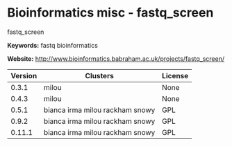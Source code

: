 # Bioinformatics misc - fastq_screen

fastq_screen

**Keywords:** fastq bioinformatics

**Website:** <http://www.bioinformatics.babraham.ac.uk/projects/fastq_screen/>

| Version | Clusters | License |
| ------- | -------- | ------- |
| 0.3.1 | milou | None |
| 0.4.3 | milou | None |
| 0.5.1 | bianca irma milou rackham snowy | GPL |
| 0.9.2 | bianca irma milou rackham snowy | GPL |
| 0.11.1 | bianca irma milou rackham snowy | GPL |
